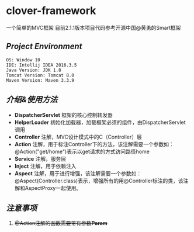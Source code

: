 # clover-framework
一个简单的MVC框架
目前2.1.1版本项目代码参考开源中国@黄勇的Smart框架

## *Project Environment*
    OS: Window 10
    IDE: Intellij IDEA 2016.3.5
    Java Version: JDK 1.8
    Tomcat Version: Tomcat 8.0
    Maven Version: Maven 3.3.9
## *介绍&使用方法*

+ **DispatcherServlet** 框架的核心控制转发器 
+ **HelperLoader** 初始化加载器，加载框架必须的组件，由DispatcherServlet调用
+ **Controller** 注解，MVC设计模式中的C（Controller）层
+ **Action** 注解，用于标注Controller下的方法，该注解需要一个参数如：@Action("get/home")表示以get请求的方式访问路径home
+ **Service** 注解，服务层
+ **Inject** 注解，用于依赖注入
+ **Aspect** 注解，用于进行增强，该注解需要一个参数如：@Aspect(Controller.class)表示，增强所有的用@Controller标注的类，该注解和AspectProxy一起使用。

## *注意事项*
1. ~~@Action注解的函数需要带有参数**Param**~~

